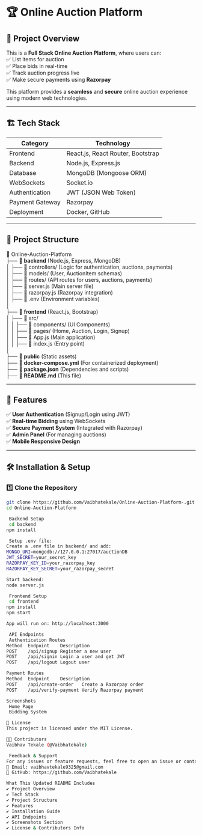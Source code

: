 # 🏆 Online Auction Platform  

## 📌 Project Overview  
This is a **Full Stack Online Auction Platform**, where users can:  
✅ List items for auction  
✅ Place bids in real-time  
✅ Track auction progress live  
✅ Make secure payments using **Razorpay**  

This platform provides a **seamless** and **secure** online auction experience using modern web technologies.

---

## 🏗️ **Tech Stack**  
| **Category**  | **Technology**  |
|--------------|---------------|
| Frontend | React.js, React Router, Bootstrap |
| Backend | Node.js, Express.js |
| Database | MongoDB (Mongoose ORM) |
| WebSockets | Socket.io |
| Authentication | JWT (JSON Web Token) |
| Payment Gateway | Razorpay |
| Deployment | Docker, GitHub |

---

## 📂 **Project Structure**  
📂 Online-Auction-Platform  
 ├── 📁 **backend** (Node.js, Express, MongoDB)  
 │ ├── 📂 controllers/ (Logic for authentication, auctions, payments)  
 │ ├── 📂 models/ (User, AuctionItem schemas)  
 │ ├── 📂 routes/ (API routes for users, auctions, payments)  
 │ ├── 📄 server.js (Main server file)  
 │ ├── 📄 razorpay.js (Razorpay integration)  
 │ ├── 📄 .env (Environment variables)  
 │  
 ├── 📁 **frontend** (React.js, Bootstrap)  
 │ ├── 📂 src/  
 │ │ ├── 📂 components/ (UI Components)  
 │ │ ├── 📂 pages/ (Home, Auction, Login, Signup)  
 │ │ ├── 📄 App.js (Main application)  
 │ │ ├── 📄 index.js (Entry point)  
 │  
 ├── 📂 **public** (Static assets)  
 ├── 📄 **docker-compose.yml** (For containerized deployment)  
 ├── 📄 **package.json** (Dependencies and scripts)  
 ├── 📄 **README.md** (This file)  

---

## 🚀 **Features**  
✅ **User Authentication** (Signup/Login using JWT)  
✅ **Real-time Bidding** using WebSockets  
✅ **Secure Payment System** (Integrated with Razorpay)  
✅ **Admin Panel** (For managing auctions)  
✅ **Mobile Responsive Design**  

---

## 🛠️ **Installation & Setup**  
### **1️⃣ Clone the Repository**  
```bash
git clone https://github.com/Vaibhatekale/Online-Auction-Platform-.git
cd Online-Auction-Platform

 Backend Setup
 cd backend
npm install

 Setup .env file:
Create a .env file in backend/ and add:
MONGO_URI=mongodb://127.0.0.1:27017/auctionDB
JWT_SECRET=your_secret_key
RAZORPAY_KEY_ID=your_razorpay_key
RAZORPAY_KEY_SECRET=your_razorpay_secret

Start backend:
node server.js

 Frontend Setup
 cd frontend
npm install
npm start

App will run on: http://localhost:3000

 API Endpoints
 Authentication Routes
Method	Endpoint	Description
POST	/api/signup	Register a new user
POST	/api/signin	Login a user and get JWT
POST	/api/logout	Logout user

Payment Routes
Method	Endpoint	Description
POST	/api/create-order	Create a Razorpay order
POST	/api/verify-payment	Verify Razorpay payment

Screenshots
 Home Page
 Bidding System

📜 License
This project is licensed under the MIT License.

👨‍💻 Contributors
Vaibhav Tekale (@Vaibhatekale)

 Feedback & Support
For any issues or feature requests, feel free to open an issue or contact me at:
📧 Email: vaibhavtekale9325@gmail.com
📌 GitHub: https://github.com/Vaibhatekale

What This Updated README Includes
✔ Project Overview
✔ Tech Stack
✔ Project Structure
✔ Features
✔ Installation Guide
✔ API Endpoints
✔ Screenshots Section
✔ License & Contributors Info